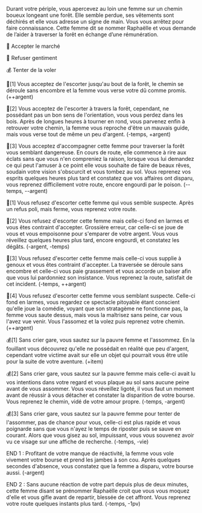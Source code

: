 Durant votre périple, vous apercevez au loin une femme sur un chemin boueux longeant une forêt. Elle semble perdue, ses vêtements sont déchirés et elle vous adresse un signe de main. Vous vous arrêtez pour faire connaissance. Cette femme dit se nommer Raphaëlle et vous demande de l’aider à traverser la forêt en échange d’une rémunération.

🚶 Accepter le marché

🤚 Refuser gentiment

💰 Tenter de la voler


🚶[1] Vous acceptez de l'escorter jusqu'au bout de la forêt, le chemin se déroule sans encombre et la femme vous verse votre dû comme promis. (++argent)

🚶[2] Vous acceptez de l'escorter à travers la forêt, cependant, ne possédant pas un bon sens de l'orientation, vous vous perdez dans les bois. Après de longues heures à tourner en rond, vous parvenez enfin à retrouver votre chemin, la femme vous reproche d'être un mauvais guide, mais vous verse tout de même un peu d'argent. (-temps, +argent)

🚶[3] Vous acceptez d'accompagner cette femme pour traverser la forêt vous semblant dangereuse. En cours de route, elle commence à rire aux éclats sans que vous n'en compreniez la raison, lorsque vous lui demandez ce qui peut l'amuser à ce point elle vous souhaite de faire de beaux rêves, soudain votre vision s'obscurcit et vous tombez au sol. Vous reprenez vos esprits quelques heures plus tard et constatez que vos affaires ont disparu, vous reprenez difficilement votre route, encore engourdi par le poison. (--temps, --argent)


🤚[1] Vous refusez d'escorter cette femme qui vous semble suspecte. Après un refus poli, mais ferme, vous reprenez votre route.

🤚[2] Vous refusez d'escorter cette femme mais celle-ci fond en larmes et vous êtes contraint d'accepter. Grossière erreur, car celle-ci se joue de vous et vous empoisonne pour s'emparer de votre argent. Vous vous réveillez quelques heures plus tard, encore engourdi, et constatez les dégâts. (-argent, -temps)

🤚[3] Vous refusez d'escorter cette femme mais celle-ci vous supplie à genoux et vous êtes contraint d'accepter. La traversée se déroule sans encombre et celle-ci vous paie grassement et vous accorde un baiser afin que vous lui pardonniez son insistance. Vous reprenez la route, satisfait de cet incident. (-temps, ++argent)

🤚[4] Vous refusez d'escorter cette femme vous semblant suspecte. Celle-ci fond en larmes, vous regardez ce spectacle pitoyable étant conscient qu'elle joue la comédie, voyant que son stratagème ne fonctionne pas, la femme vous saute dessus, mais vous la maîtrisez sans peine, car vous l'avez vue venir. Vous l'assomez et la volez puis reprenez votre chemin. (++argent)


💰[1] Sans crier gare, vous sautez sur la pauvre femme et l'assommez. En la fouillant vous découvrez qu'elle ne possédait en réalité que peu d'argent, cependant votre victime avait sur elle un objet qui pourrait vous être utile pour la suite de votre aventure. (+item)

💰[2] Sans crier gare, vous sautez sur la pauvre femme mais celle-ci avait lu vos intentions dans votre regard et vous plaque au sol sans aucune peine avant de vous assommer. Vous vous réveillez ligoté, il vous faut un moment avant de réussir à vous détacher et constater la disparition de votre bourse. Vous reprenez le chemin, vidé de votre amour propre. (-temps, -argent)

💰[3] Sans crier gare, vous sautez sur la pauvre femme pour tenter de l'assommer, pas de chance pour vous, celle-ci est plus rapide et vous poignarde sans que vous n'ayez le temps de riposter puis se sauve en courant. Alors que vous gisez au sol, impuissant, vous vous souvenez avoir vu ce visage sur une affiche de recherche. (-temps, -vie)


END 1 : Profitant de votre manque de réactivité, la femme vous vole vivement votre bourse et prend les jambes à son cou. Après quelques secondes d'absence, vous constatez que la femme a disparu, votre bourse aussi. (-argent)

END 2 : Sans aucune réaction de votre part depuis plus de deux minutes, cette femme disant se prénommer Raphaëlle croit que vous vous moquez d'elle et vous gifle avant de repartir, blessée de cet affront. Vous reprenez votre route quelques instants plus tard. (-temps, -1pv)


